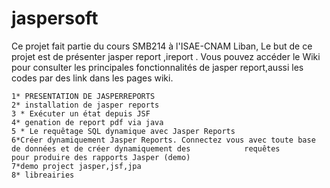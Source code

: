 jaspersoft
==========
Ce projet fait partie du cours SMB214 à l'ISAE-CNAM Liban, Le but de ce projet est de présenter jasper report ,ireport . Vous pouvez accéder le Wiki pour consulter les principales fonctionnalités de jasper report,aussi les codes par des link dans les pages wiki.



    1* PRESENTATION DE JASPERREPORTS
    2* installation de jasper reports
    3 * Exécuter un état depuis JSF
    4* genation de report pdf via java
    5 * Le requêtage SQL dynamique avec Jasper Reports
    6*Créer dynamiquement Jasper Reports. Connectez vous avec toute base de données et de créer dynamiquement des            requêtes       pour produire des rapports Jasper (demo)
    7*demo project jasper,jsf,jpa
    8* libreairies



